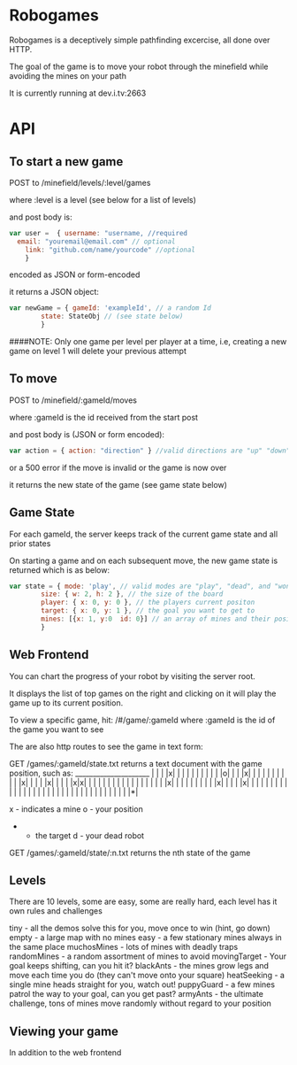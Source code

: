 Robogames
=========

Robogames is a deceptively simple pathfinding excercise, all done over HTTP.

The goal of the game is to move your robot through the minefield while avoiding the mines on your path

It is currently running at dev.i.tv:2663

API
========

To start a new game
---------

POST to /minefield/levels/:level/games

where :level is a level (see below for a list of levels)

and post body is:
```javascript
var user =  { username: "username, //required
  email: "youremail@email.com" // optional
	link: "github.com/name/yourcode" //optional
	}
```
encoded as JSON or form-encoded

it returns a JSON object:
```javascript
var newGame = { gameId: 'exampleId', // a random Id
  		state: StateObj // (see state below)
		}
```

####NOTE: Only one game per level per player at a time, i.e, creating a new game on level 1 will delete your previous attempt

To move
--------
POST to /minefield/:gameId/moves

where :gameId is the id received from the start post

and post body is (JSON or form encoded):
```javascript
var action = { action: "direction" } //valid directions are "up" "down" "left" "right"
```
or a 500 error if the move is invalid or the game is now over

it returns the new state of the game (see game state below)

Game State
----------

For each gameId, the server keeps track of the current game state and all prior states

On starting a game and on each subsequent move, the new game state is returned which is as below:
```javascript
var state = { mode: 'play', // valid modes are "play", "dead", and "won"
  		size: { w: 2, h: 2 }, // the size of the board
  		player: { x: 0, y: 0 }, // the players current positon
  		target: { x: 0, y: 1 }, // the goal you want to get to
  		mines: [{x: 1, y:0  id: 0}] // an array of mines and their positions
		}
```

Web Frontend
--------------
You can chart the progress of your robot by visiting the server root.

It displays the list of top games on the right and clicking on it will play the game
up to its current position.

To view a specific game, hit: /#/game/:gameId where :gameId is the id of the game you want to see

The are also http routes to see the game in text form:

GET /games/:gameId/state.txt returns a text document with the game position, such as:
	_____________________
	| | | |x| | | | | | |
	| | | |o| | | |x| | |
	| | | | | | | |x| | |
	| |x| | | | |x|x| | |
	| | | | | | | | | | |
	| | | |x| | | | | | |
	| | |x| | | | |x| | |
	| | | | | | | | | | |
	| | | | | | | | | | |
	| | | | | | | | | |*|

x - indicates a mine
o - your position
* - the target
d - your dead robot

GET /games/:gameId/state/:n.txt returns the nth state of the game


Levels
-----------------
There are 10 levels, some are easy, some are really hard, each level has it own rules and challenges

tiny - all the demos solve this for you, move once to win (hint, go down)
empty - a large map with no mines
easy - a few stationary mines always in the same place
muchosMines - lots of mines with deadly traps
randomMines - a random assortment of mines to avoid
movingTarget - Your goal keeps shifting, can you hit it?
blackAnts - the mines grow legs and move each time you do (they can't move onto your square)
heatSeeking - a single mine heads straight for you, watch out!
puppyGuard - a few mines patrol the way to your goal, can you get past?
armyAnts - the ultimate challenge, tons of mines move randomly without regard to your position

Viewing your game
-------------------------
In addition to the web frontend
